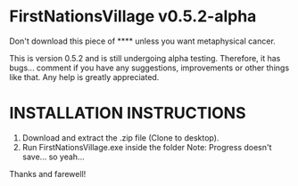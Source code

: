 # FirstNationsVillage v0.5.2-alpha

Don't download this piece of **** unless you want metaphysical cancer.

This is version 0.5.2 and is still undergoing alpha testing. Therefore, it has bugs... comment if you have any suggestions, improvements or other things like that. Any help is greatly appreciated. 

# INSTALLATION INSTRUCTIONS
1. Download and extract the .zip file (Clone to desktop).
2. Run FirstNationsVillage.exe inside the folder
Note: Progress doesn't save... so yeah... 

Thanks and farewell!
